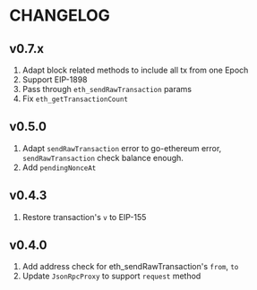 # CHANGELOG

## v0.7.x

1. Adapt block related methods to include all tx from one Epoch
2. Support EIP-1898
3. Pass through `eth_sendRawTransaction` params
4. Fix `eth_getTransactionCount`

## v0.5.0

1. Adapt `sendRawTransaction` error to go-ethereum error, `sendRawTransaction` check balance enough.
2. Add `pendingNonceAt`

## v0.4.3

1. Restore transaction's `v` to EIP-155

## v0.4.0

1. Add address check for eth_sendRawTransaction's `from`, `to`
2. Update `JsonRpcProxy` to support `request` method
